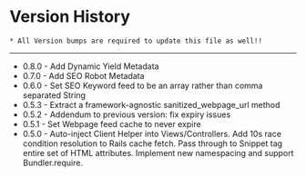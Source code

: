 Version History
====
    * All Version bumps are required to update this file as well!!
----

* 0.8.0 - Add Dynamic Yield Metadata
* 0.7.0 - Add SEO Robot Metadata
* 0.6.0 - Set SEO Keyword feed to be an array rather than comma separated String
* 0.5.3 - Extract a framework-agnostic sanitized_webpage_url method
* 0.5.2 - Addendum to previous version: fix expiry issues
* 0.5.1 - Set Webpage feed cache to never expire
* 0.5.0 - Auto-inject Client Helper into Views/Controllers. Add 10s race condition resolution to Rails cache fetch. Pass through to Snippet tag entire set of HTML attributes. Implement new namespacing and support Bundler.require.
